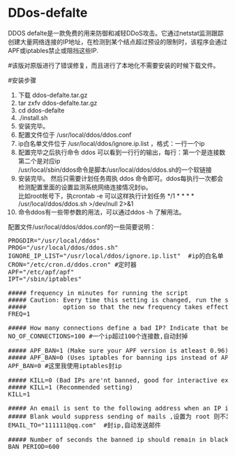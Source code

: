 # DDos-defalte
DDOS defalte是一款免费的用来防御和减轻DDoS攻击。它通过netstat监测跟踪创建大量网络连接的IP地址，在检测到某个结点超过预设的限制时，该程序会通过APF或iptables禁止或阻挡这些IP.  

#该版对原版进行了错误修复，而且进行了本地化不需要安装的时候下载文件。  

#安装步骤 
1. 下载 ddos-defalte.tar.gz
2. tar zxfv ddos-defalte.tar.gz
3. cd ddos-defalte
4. ./install.sh
5. 安装完毕。
6. 配置文件位于 /usr/local/ddos/ddos.conf
7. ip白名单文件位于 /usr/local/ddos/ignore.ip.list ，格式：一行一个ip
8. 配置完毕之后执行命令 ddos 可以看到一行行的输出，每行：第一个是连接数 第二个是对应ip  
/usr/local/sbin/ddos命令是脚本/usr/local/ddos/ddos.sh的一个软链接  
9. 安装完毕。 
然后只需要计划任务周执 ddos 命令即可。ddos每执行一次都会检测配置里面的设置监测系统网络连接情况封ip。   
比如root帐号下，执crontab -e 可以这样执行计划任务 */1 * * * * /usr/local/ddos/ddos.sh >/dev/null 2>&1  
10. 命令ddos有一些带参数的用法，可以通过ddos -h 了解用法。  

配置文件/usr/local/ddos/ddos.conf的一些简要说明：  
<pre>
PROGDIR="/usr/local/ddos" 
PROG="/usr/local/ddos/ddos.sh" 
IGNORE_IP_LIST="/usr/local/ddos/ignore.ip.list"  #ip的白名单 
CRON="/etc/cron.d/ddos.cron" #定时器 
APF="/etc/apf/apf" 
IPT="/sbin/iptables" 

##### frequency in minutes for running the script 
##### Caution: Every time this setting is changed, run the script with --cron 
#####          option so that the new frequency takes effect 
FREQ=1 

##### How many connections define a bad IP? Indicate that below. 
NO_OF_CONNECTIONS=100 #一个ip超过100个连接数,自动封掉 

##### APF_BAN=1 (Make sure your APF version is atleast 0.96) 
##### APF_BAN=0 (Uses iptables for banning ips instead of APF) 
APF_BAN=0 #这里我使用iptables封ip 

##### KILL=0 (Bad IPs are'nt banned, good for interactive execution of script) 
##### KILL=1 (Recommended setting) 
KILL=1 

##### An email is sent to the following address when an IP is banned. 
##### Blank would suppress sending of mails ,设置为 root 则不发邮件
EMAIL_TO="111111@qq.com"  #封ip,自动发送邮件 

##### Number of seconds the banned ip should remain in blacklist. 
BAN_PERIOD=600 
</pre>




